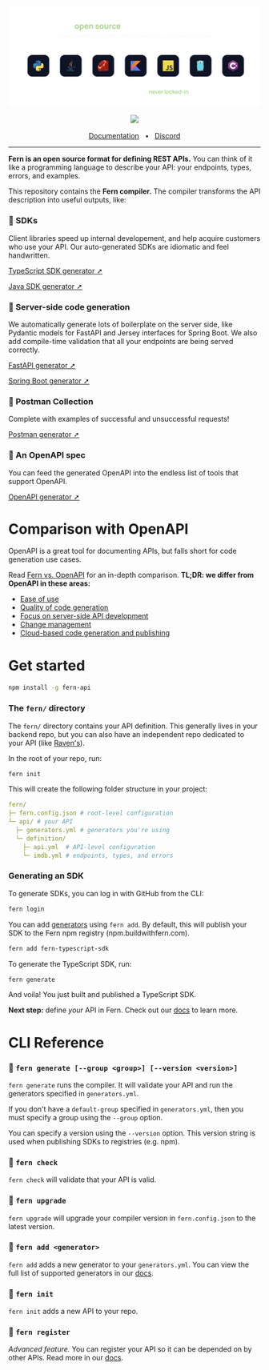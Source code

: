 ![Fern header](header.png)

<p align="center">
  <a href="https://www.npmjs.com/package/fern-api" alt="fern-api npm package">
    <img src="https://img.shields.io/npm/v/fern-api?style=flat-square" />
  </a>
</p>

<div align="center">
  <a href="https://www.buildwithfern.com/docs" alt="documentation">Documentation</a>
  <span>&nbsp;&nbsp;•&nbsp;&nbsp;</span>
  <a href="https://discord.com/invite/JkkXumPzcG" alt="discord">Discord</a>
  <br />
</div>

---

**Fern is an open source format for defining REST APIs.**
You can think of it like a programming language to describe
your API: your endpoints, types, errors, and examples.

This repository contains the **Fern compiler.** The compiler transforms the API description into useful outputs, like:

### 🌿 SDKs

Client libraries speed up internal developement, and help acquire customers who use your API. Our auto-generated SDKs are idiomatic and feel handwritten.

[TypeScript SDK generator ➚](https://github.com/fern-api/fern-typescript)

[Java SDK generator ➚](https://github.com/fern-api/fern-java)

### 🌿 Server-side code generation

We automatically generate lots of boilerplate on the server side, like Pydantic models for FastAPI and Jersey interfaces for Spring Boot. We also add compile-time validation that all your endpoints are being served correctly.

[FastAPI generator ➚](https://github.com/fern-api/fern-python)

[Spring Boot generator ➚](https://github.com/fern-api/fern-java)

### 🌿 Postman Collection

Complete with examples of successful and unsuccessful requests!

[Postman generator ➚](https://github.com/fern-api/fern-postman)

### 🌿 An OpenAPI spec

You can feed the generated OpenAPI into the endless list of tools that support OpenAPI.

[OpenAPI generator ➚](https://github.com/fern-api/fern-postman)

# Comparison with OpenAPI

OpenAPI is a great tool for documenting APIs, but falls short for code generation use cases.

Read [Fern vs. OpenAPI](https://www.buildwithfern.com/docs/comparison-with-openapi)
for an in-depth comparison. **TL;DR: we differ from OpenAPI in these areas:**

- [Ease of use](https://www.buildwithfern.com/docs/comparison-with-openapi#ease-of-use)
- [Quality of code generation](https://www.buildwithfern.com/docs/comparison-with-openapi#quality-of-code-generation)
- [Focus on server-side API development](https://www.buildwithfern.com/docs/comparison-with-openapi#focus-on-server-side-api-development)
- [Change management](https://www.buildwithfern.com/docs/comparison-with-openapi#change-management)
- [Cloud-based code generation and publishing](https://www.buildwithfern.com/docs/comparison-with-openapi#cloud-based-code-generation-and-publishing)

# Get started

```bash
npm install -g fern-api
```

### The `fern/` directory

The `fern/` directory contains your API definition. This generally lives in your
backend repo, but you can also have an independent repo dedicated to your API (like [Raven's](https://github.com/ravenappdev/raven-api)).

In the root of your repo, run:

```bash
fern init
```

This will create the following folder structure in your project:

```yaml
fern/
├─ fern.config.json # root-level configuration
└─ api/ # your API
  ├─ generators.yml # generators you're using
  └─ definition/
    ├─ api.yml  # API-level configuration
    └─ imdb.yml # endpoints, types, and errors
```

### Generating an SDK

To generate SDKs, you can log in with GitHub from the CLI:

```bash
fern login
```

You can add [generators](compiler/generators) using `fern add`. By default, this
will publish your SDK to the Fern npm registry (npm.buildwithfern.com).

```bash
fern add fern-typescript-sdk
```

To generate the TypeScript SDK, run:

```bash
fern generate
```

And voila! You just built and published a TypeScript SDK.

**Next step:** define _your_ API in Fern. Check out our [docs](https://www.buildwithfern.com/docs/definition) to learn more.

# CLI Reference

### 🌿 `fern generate [--group <group>] [--version <version>]`

`fern generate` runs the compiler. It will validate your API and run the
generators specified in `generators.yml`.

If you don't have a `default-group` specified in `generators.yml`, then you must
specify a group using the `--group` option.

You can specify a version using the `--version` option. This version string is
used when publishing SDKs to registries (e.g. npm).

### 🌿 `fern check`

`fern check` will validate that your API is valid.

### 🌿 `fern upgrade`

`fern upgrade` will upgrade your compiler version in `fern.config.json` to the
latest version.

### 🌿 `fern add <generator>`

`fern add` adds a new generator to your `generators.yml`. You can view the full
list of supported generators in our [docs](https://www.buildwithfern.com/docs/compiler/generators).

### 🌿 `fern init`

`fern init` adds a new API to your repo.

### 🌿 `fern register`

_Advanced feature._ You can register your API so it can be depended on by other
APIs. Read more in our [docs](https://www.buildwithfern.com/docs/advanced/depending-on-other-apis).

​
